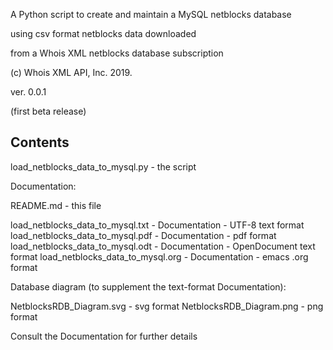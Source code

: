 A Python script to create and maintain a MySQL netblocks database

using csv format netblocks data downloaded

from a Whois XML netblocks database subscription

(c) Whois XML API, Inc. 2019.

ver. 0.0.1

(first beta release)

Contents
--------

load_netblocks_data_to_mysql.py - the script

Documentation:

README.md - this file

load_netblocks_data_to_mysql.txt - Documentation - UTF-8 text format
load_netblocks_data_to_mysql.pdf - Documentation - pdf format
load_netblocks_data_to_mysql.odt - Documentation - OpenDocument text format
load_netblocks_data_to_mysql.org - Documentation - emacs .org format

Database diagram (to supplement the text-format Documentation):

NetblocksRDB_Diagram.svg - svg format
NetblocksRDB_Diagram.png - png format


Consult the Documentation for further details
